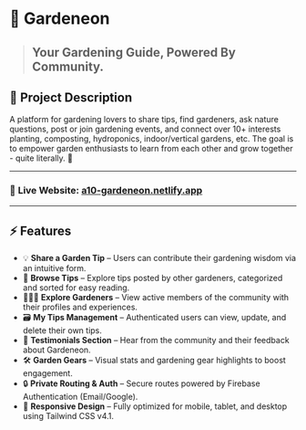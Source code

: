 # 🍃 Gardeneon

> ## Your Gardening Guide, Powered By Community.

## 🌱 Project Description

A platform for gardening lovers to share tips, find gardeners, ask nature questions, post or join gardening events, and connect over 10+ interests planting, composting, hydroponics, indoor/vertical gardens, etc.
The goal is to empower garden enthusiasts to learn from each other and grow together - quite literally. 🌼

---

### 🔗 **Live Website:** [a10-gardeneon.netlify.app](https://a10-gardeneon.netlify.app)

---

## ⚡ Features

-   💡 **Share a Garden Tip** – Users can contribute their gardening wisdom via an intuitive form.
-   📖 **Browse Tips** – Explore tips posted by other gardeners, categorized and sorted for easy reading.
-   🧑🏼‍🌾 **Explore Gardeners** – View active members of the community with their profiles and experiences.
-   🗃️ **My Tips Management** – Authenticated users can view, update, and delete their own tips.
-   💬 **Testimonials Section** – Hear from the community and their feedback about Gardeneon.
-   🛠️ **Garden Gears** – Visual stats and gardening gear highlights to boost engagement.
-   🔒 **Private Routing & Auth** – Secure routes powered by Firebase Authentication (Email/Google).
-   📱 **Responsive Design** – Fully optimized for mobile, tablet, and desktop using Tailwind CSS v4.1.
